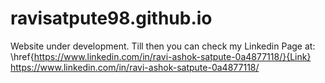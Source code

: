 # ravisatpute98.github.io
Website under development. Till then you can check my Linkedin Page at: \href{https://www.linkedin.com/in/ravi-ashok-satpute-0a4877118/}{Link}
https://www.linkedin.com/in/ravi-ashok-satpute-0a4877118/
